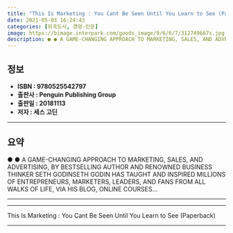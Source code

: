 ```yaml
---
title: "This Is Marketing : You Cant Be Seen Until You Learn to See (Paperback)"
date: 2021-05-03 16:24:43
categories: [외국도서, 경영-인문]
image: https://bimage.interpark.com/goods_image/9/6/6/7/312749667s.jpg
description: ● ● A GAME-CHANGING APPROACH TO MARKETING, SALES, AND ADVERTISING, BY BESTSELLING AUTHOR AND RENOWNED BUSINESS THINKER SETH GODINSETH GODIN HAS TAUGHT AND INS
---
```


## **정보**

- **ISBN : 9780525542797**
- **출판사 : Penguin Publishing Group**
- **출판일 : 20181113**
- **저자 : 세스 고딘**

------



## **요약**

●  ●  A GAME-CHANGING APPROACH TO MARKETING, SALES, AND ADVERTISING, BY BESTSELLING AUTHOR AND RENOWNED BUSINESS THINKER SETH GODINSETH GODIN HAS TAUGHT AND INSPIRED MILLIONS OF ENTREPRENEURS, MARKETERS, LEADERS, AND FANS FROM ALL WALKS OF LIFE, VIA HIS BLOG, ONLINE COURSES... 

------



------


This Is Marketing : You Cant Be Seen Until You Learn to See (Paperback) 

------


